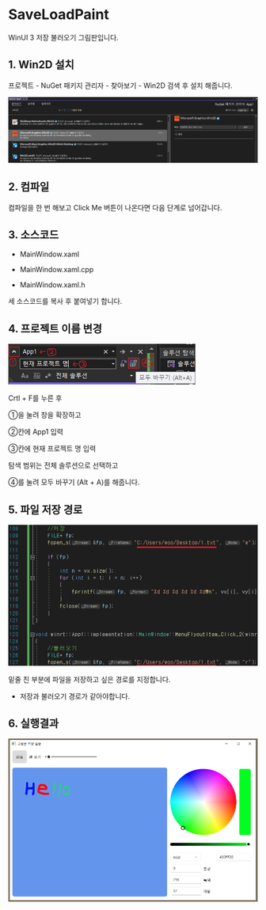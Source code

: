 # SaveLoadPaint

WinUI 3 저장 불러오기 그림판입니다.

## 1. Win2D 설치
프로젝트 - NuGet 패키지 관리자 - 찾아보기 - Win2D 검색 후 설치 해줍니다.

![1](/img/1.png)

## 2. 컴파일
컴파일을 한 번 해보고 Click Me 버튼이 나온다면 다음 단계로 넘어갑니다.

## 3. 소스코드

- MainWindow.xaml

- MainWindow.xaml.cpp

- MainWindow.xaml.h

세 소스코드를 복사 후 붙여넣기 합니다.

## 4. 프로젝트 이름 변경

![2](/img/2.png)

Crtl + F를 누른 후

①을 눌려 창을 확장하고

②칸에 App1 입력

③칸에 현재 프로젝트 명 입력

탐색 범위는 전체 솔루션으로 선택하고

④를 눌려 모두 바꾸기 (Alt + A)를 해줍니다.

## 5. 파일 저장 경로

![3](/img/3.png)

밑줄 친 부분에 파일을 저장하고 싶은 경로를 지정합니다.

* 저장과 불러오기 경로가 같아야합니다.

## 6. 실행결과

![4](/img/4.png)
